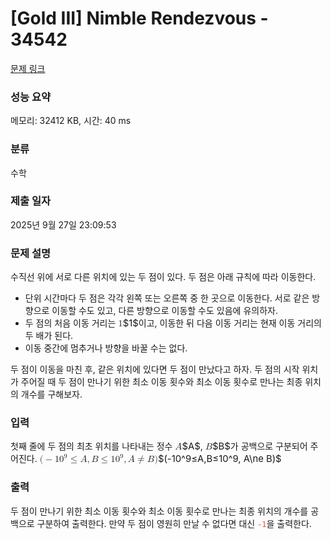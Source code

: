 # [Gold III] Nimble Rendezvous - 34542 

[문제 링크](https://www.acmicpc.net/problem/34542) 

### 성능 요약

메모리: 32412 KB, 시간: 40 ms

### 분류

수학

### 제출 일자

2025년 9월 27일 23:09:53

### 문제 설명

<p>수직선 위에 서로 다른 위치에 있는 두 점이 있다. 두 점은 아래 규칙에 따라 이동한다.</p>

<ul>
<li>단위 시간마다 두 점은 각각 왼쪽 또는 오른쪽 중 한 곳으로 이동한다. 서로 같은 방향으로 이동할 수도 있고, 다른 방향으로 이동할 수도 있음에 유의하자.</li>
<li>두 점의 처음 이동 거리는 <mjx-container class="MathJax" jax="CHTML" style="font-size: 106.1%; position: relative;"><mjx-math class="MJX-TEX" aria-hidden="true"><mjx-mn class="mjx-n"><mjx-c class="mjx-c31"></mjx-c></mjx-mn></mjx-math><mjx-assistive-mml unselectable="on" display="inline"><math xmlns="http://www.w3.org/1998/Math/MathML"><mn>1</mn></math></mjx-assistive-mml><span aria-hidden="true" class="no-mathjax mjx-copytext">$1$</span></mjx-container>이고, 이동한 뒤 다음 이동 거리는 현재 이동 거리의 두 배가 된다.</li>
<li>이동 중간에 멈추거나 방향을 바꿀 수는 없다.</li>
</ul>

<p>두 점이 이동을 마친 후, 같은 위치에 있다면 두 점이 만났다고 하자. 두 점의 시작 위치가 주어질 때 두 점이 만나기 위한 최소 이동 횟수와 최소 이동 횟수로 만나는 최종 위치의 개수를 구해보자.</p>

### 입력 

 <p>첫째 줄에 두 점의 최초 위치를 나타내는 정수 <mjx-container class="MathJax" jax="CHTML" style="font-size: 106.1%; position: relative;"><mjx-math class="MJX-TEX" aria-hidden="true"><mjx-mi class="mjx-i"><mjx-c class="mjx-c1D434 TEX-I"></mjx-c></mjx-mi></mjx-math><mjx-assistive-mml unselectable="on" display="inline"><math xmlns="http://www.w3.org/1998/Math/MathML"><mi>A</mi></math></mjx-assistive-mml><span aria-hidden="true" class="no-mathjax mjx-copytext">$A$</span></mjx-container>, <mjx-container class="MathJax" jax="CHTML" style="font-size: 106.1%; position: relative;"><mjx-math class="MJX-TEX" aria-hidden="true"><mjx-mi class="mjx-i"><mjx-c class="mjx-c1D435 TEX-I"></mjx-c></mjx-mi></mjx-math><mjx-assistive-mml unselectable="on" display="inline"><math xmlns="http://www.w3.org/1998/Math/MathML"><mi>B</mi></math></mjx-assistive-mml><span aria-hidden="true" class="no-mathjax mjx-copytext">$B$</span></mjx-container>가 공백으로 구분되어 주어진다. <mjx-container class="MathJax" jax="CHTML" style="font-size: 106.1%; position: relative;"><mjx-math class="MJX-TEX" aria-hidden="true"><mjx-mo class="mjx-n"><mjx-c class="mjx-c28"></mjx-c></mjx-mo><mjx-mo class="mjx-n"><mjx-c class="mjx-c2212"></mjx-c></mjx-mo><mjx-msup><mjx-mn class="mjx-n"><mjx-c class="mjx-c31"></mjx-c><mjx-c class="mjx-c30"></mjx-c></mjx-mn><mjx-script style="vertical-align: 0.393em;"><mjx-mn class="mjx-n" size="s"><mjx-c class="mjx-c39"></mjx-c></mjx-mn></mjx-script></mjx-msup><mjx-mo class="mjx-n" space="4"><mjx-c class="mjx-c2264"></mjx-c></mjx-mo><mjx-mi class="mjx-i" space="4"><mjx-c class="mjx-c1D434 TEX-I"></mjx-c></mjx-mi><mjx-mo class="mjx-n"><mjx-c class="mjx-c2C"></mjx-c></mjx-mo><mjx-mi class="mjx-i" space="2"><mjx-c class="mjx-c1D435 TEX-I"></mjx-c></mjx-mi><mjx-mo class="mjx-n" space="4"><mjx-c class="mjx-c2264"></mjx-c></mjx-mo><mjx-msup space="4"><mjx-mn class="mjx-n"><mjx-c class="mjx-c31"></mjx-c><mjx-c class="mjx-c30"></mjx-c></mjx-mn><mjx-script style="vertical-align: 0.393em;"><mjx-mn class="mjx-n" size="s"><mjx-c class="mjx-c39"></mjx-c></mjx-mn></mjx-script></mjx-msup><mjx-mo class="mjx-n"><mjx-c class="mjx-c2C"></mjx-c></mjx-mo><mjx-mi class="mjx-i" space="2"><mjx-c class="mjx-c1D434 TEX-I"></mjx-c></mjx-mi><mjx-mo class="mjx-n" space="4"><mjx-c class="mjx-c2260"></mjx-c></mjx-mo><mjx-mi class="mjx-i" space="4"><mjx-c class="mjx-c1D435 TEX-I"></mjx-c></mjx-mi><mjx-mo class="mjx-n"><mjx-c class="mjx-c29"></mjx-c></mjx-mo></mjx-math><mjx-assistive-mml unselectable="on" display="inline"><math xmlns="http://www.w3.org/1998/Math/MathML"><mo stretchy="false">(</mo><mo>−</mo><msup><mn>10</mn><mn>9</mn></msup><mo>≤</mo><mi>A</mi><mo>,</mo><mi>B</mi><mo>≤</mo><msup><mn>10</mn><mn>9</mn></msup><mo>,</mo><mi>A</mi><mo>≠</mo><mi>B</mi><mo stretchy="false">)</mo></math></mjx-assistive-mml><span aria-hidden="true" class="no-mathjax mjx-copytext">$(-10^9≤A,B≤10^9, A\ne B)$</span> </mjx-container></p>

### 출력 

 <p>두 점이 만나기 위한 최소 이동 횟수와 최소 이동 횟수로 만나는 최종 위치의 개수를 공백으로 구분하여 출력한다. 만약 두 점이 영원히 만날 수 없다면 대신 <span style="color:#e74c3c;"><code>-1</code></span>을 출력한다.</p>

